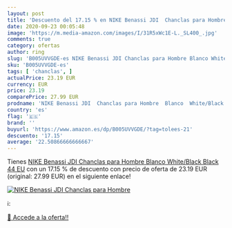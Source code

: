 ```yaml
---
layout: post
title: 'Descuento del 17.15 % en NIKE Benassi JDI  Chanclas para Hombre  '
date: 2020-09-23 00:05:48
image: 'https://m.media-amazon.com/images/I/31R5xWc1E-L._SL400_.jpg'
comments: true
category: ofertas
author: ring
slug: 'B005UVVGDE-es NIKE Benassi JDI Chanclas para Hombre Blanco White/Black...'
sku: 'B005UVVGDE-es'
tags: [ 'chanclas', ]
actualPrice: 23.19 EUR
currency: EUR
price: 23.19
comparePrice: 27.99 EUR
prodname: 'NIKE Benassi JDI  Chanclas para Hombre  Blanco  White/Black Black   44 EU'
country: 'es'
flag: '🇪🇸'
brand: ''
buyurl: 'https://www.amazon.es/dp/B005UVVGDE/?tag=tolees-21'
descuento: '17.15'
average: '22.50866666666667'
---
```


Tienes [NIKE Benassi JDI  Chanclas para Hombre  Blanco  White/Black Black   44 EU](https://www.amazon.es/dp/B005UVVGDE/?tag=tolees-21) con un 17.15 % de descuento con precio de oferta de 23.19 EUR (original: 27.99 EUR) en el siguiente enlace!

[![NIKE Benassi JDI  Chanclas para Hombre  ](https://m.media-amazon.com/images/I/31R5xWc1E-L._SL400_.jpg)](https://www.amazon.es/dp/B005UVVGDE/?tag=tolees-21)

ℹ️:


[🛒 Accede a la oferta!!](https://www.amazon.es/dp/B005UVVGDE/?tag=tolees-21)
